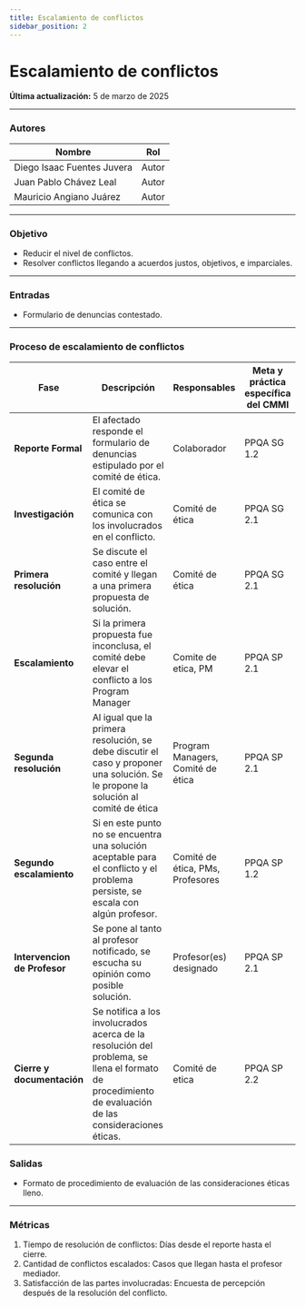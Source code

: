 ```yaml
---
title: Escalamiento de conflictos
sidebar_position: 2
---
```


# Escalamiento de conflictos

**Última actualización:** 5 de marzo de 2025

---

### Autores
| Nombre                            | Rol       |
| --------------------------------- | --------- |
| Diego Isaac Fuentes Juvera        | Autor     |
| Juan Pablo Chávez Leal            | Autor     |
| Mauricio Angiano Juárez           | Autor     |



---


### Objetivo

* Reducir el nivel de conflictos.
* Resolver conflictos llegando a acuerdos justos, objetivos, e imparciales.
---

### Entradas 
- Formulario de denuncias contestado.


      
---

### Proceso de escalamiento de conflictos

| Fase              | Descripción                                                   | Responsables           | Meta y práctica específica del CMMI |
| ----------------- | ------------------------------------------------------------- | ---------------------- | ----------------------------------- |
| **Reporte Formal**    | El afectado responde el formulario de denuncias estipulado por el comité de ética. | Colaborador | PPQA SG 1.2 | 
| **Investigación**| El comité de ética se comunica con los involucrados en el conflicto. | Comité de ética |PPQA SG 2.1|
| **Primera resolución** | Se discute el caso entre el comité y llegan a una primera propuesta de solución. | Comité de ética | PPQA SG 2.1|
| **Escalamiento** | Si la primera propuesta fue inconclusa, el comité debe elevar el conflicto a los Program Manager | Comite de etica, PM |PPQA SP 2.1|
| **Segunda resolución** | Al igual que la primera resolución, se debe discutir el caso y proponer una solución. Se le propone la solución al comité de ética | Program Managers, Comité de ética |PPQA SP 2.1 |
| **Segundo escalamiento** | Si en este punto no se encuentra una solución aceptable para el conflicto y el problema persiste, se escala con algún profesor. | Comité de ética, PMs, Profesores | PPQA SP 1.2 |
| **Intervencion de Profesor** | Se pone al tanto al profesor notificado, se escucha su opinión como posible solución. | Profesor(es) designado | PPQA SP 2.1 |
| **Cierre y documentación** | Se notifica a los involucrados acerca de la resolución del problema, se llena el formato de procedimiento de evaluación de las consideraciones éticas. | Comité de etica | PPQA SP 2.2 |




 

### Salidas
- Formato de procedimiento de evaluación de las consideraciones éticas lleno.

---

### Métricas

1. Tiempo de resolución de conflictos: Días desde el reporte hasta el cierre.
2. Cantidad de conflictos escalados: Casos que llegan hasta el profesor mediador.
3. Satisfacción de las partes involucradas: Encuesta de percepción después de la resolución del conflicto.

